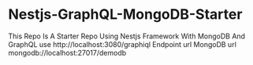 # Nestjs-GraphQL-MongoDB-Starter
This Repo Is A Starter Repo Using Nestjs Framework With MongoDB And GraphQL use http://localhost:3080/graphiql Endpoint url 
MongoDB url mongodb://localhost:27017/demodb
